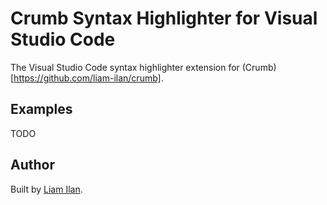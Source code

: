 # Crumb Syntax Highlighter for Visual Studio Code
The Visual Studio Code syntax highlighter extension for (Crumb)[https://github.com/liam-ilan/crumb].

## Examples
TODO

## Author
Built by [Liam Ilan](https://www.liamilan.com/).
